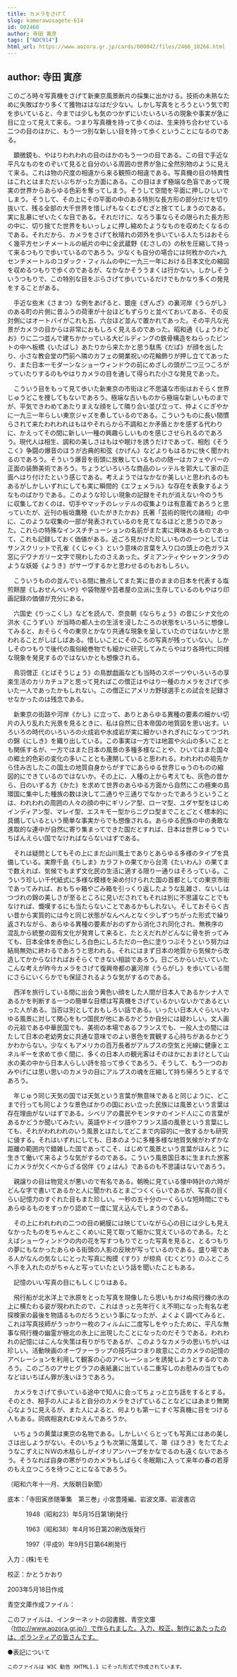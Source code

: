 ```yaml
---
title: カメラをさげて
slug: kamerawosagete-614
id: 002460
author: 寺田 寅彦
tags: ["NDC914"]
html_url: https://www.aozora.gr.jp/cards/000042/files/2460_10266.html
---
```


## author: 寺田 寅彦

このごろ時々写真機をさげて新東京風景断片の採集に出かける。技術の未熟なために失敗ばかり多くて獲物ははなはだ少ない。しかし写真をとろうという気で町を歩いていると、今までは少しも気のつかずにいたいろいろの現象や事実が急に目に立って見えて来る。つまり写真機を持って歩くのは、生来持ち合わせている二つの目のほかに、もう一つ別な新しい目を持って歩くということになるのである。

　顕微鏡も、やはりわれわれの目のほかのもう一つの目である。この目で手近な平凡なものをのぞいて見ると自分のいる周囲の世界が急に全然別物のように見えて来る。これは物の尺度の相違から来る観照の相違である。写真機の目の特異性はこれとはまただいぶちがった方面にある。この目はまず極端な色盲であって現実の世界からあらゆる色彩を奪ってしまう。そうして空間を平面に押しひしいでしまう。そうして、その上にその平面の中のある特別な長方形の部分だけを切り抜いて、残る全部の大千世界を惜しげもなくむざむざと捨ててしまうのである。実に乱暴にぜいたくな目である。それだけに、なろう事ならその限られた長方形の中に、切り捨てた世界をもいっしょに押し縮めたようなものを収めたくなるのである。それだから、カメラをさげて秋晴れの郊外を歩いている人たちはおそらく幾平方センチメートルの紙片の中に全武蔵野《むさしの》の秋を圧縮して持って来るつもりで歩いているのであろう。少なくも自分の場合には何枚かの六×九センチメートルのコダック・フィルムの中に一九三一年における日本文化の縮図を収めるつもりで歩くのであるが、なかなかそううまくは行かない。しかしそういうつもりで、この特別な目をぶらさげて歩いているだけでもかなり多くの発見をすることがある。

　手近な些末《さまつ》な例をあげると、銀座《ぎんざ》の裏河岸《うらがし》のある町の片側に昔ふうの荷車が十台ほどもずらりと並べておいてある、その反対側にはオートバイがこれも五、六台ほど並んで置かれてあった。その平凡な光景がカメラの目からは非常におもしろく見えるのであった。昭和通《しょうわどお》りに二つ並んで建ちかかっている大ビルディングの鉄骨構造をねらったピントの中へ板橋《いたばし》あたりから来たかと思う駄馬《だば》が顔を出したり、小さな教会堂の門前へ隣のカフェの開業祝いの花輪飾りが押し立ててあったり、また日本一モダーンなショーウィンドウの前にめざしの頭が二つ三つころがっていたりするのもやはりカメラの目を通して得られた小さな発見であった。

　こういう目をもって見て歩いた新東京の市街ほど不思議な市街はおそらく世界じゅうどこを捜してもないであろう。極端な古いものから極端な新しいものまでが、平気できわめてあたりまえな顔をして隣り合い並び立って、仲よくにぎやかに一九三一年らしい東京ジャズを奏しているのである。こういうものに長い間慣らされて来たわれわれはもはやそれらから不調和とか矛盾とかを感ずる代わりに、かえってその間に新しい一種の興趣らしいものを感じさせられるのであろう。現代人は相生、調和の美しさはもはや眠けを誘うだけであって、相剋《そうこく》争闘の爆音のほうが古典的和弦《かげん》などよりもはるかに快く聞かれるのであろう。そういう爆音を街頭に放散しているものの随一はカフェやバーの正面の装飾美術であろう。ちょうどいろいろな商品のレッテルを郭大して家の正面へはり付けたという感じである。考えようではなかなか美しいと思われるのもあるがしかしいずれにしても実に瞬間的《エフェメラル》な存在を表象するようなものばかりである。このような珍しい現象の記録をそれが消えない今のうちに収集しておくのは、切手やマッチのレッテルの収集よりは有意義であろうと思っていたが、近刊の板垣鷹穂《いたがきたかお》氏著「芸術的現代の諸相」の中に、このような収集の一部が発表されているのを見てなるほどと思うのであった。これらの特殊なインスチチューションの名前がまた実に興味あるものであって、これも記録しておく価値がある。近ごろ見かけた珍しいものの一つとしてはサンスクリットで孔雀《くじゃく》という意味の言葉を入り口の頭上の色ガラス窓にデワナガリー文字で現わしたのさえあった。ダミアンティやシャクンタラのような妖姫《ようき》がサーヴするかと思わせるのもおもしろい。

　こういうものの並んでいる間に散点してまた実に昔のままの日本を代表する塩煎餅屋《しおせんべいや》や袋物屋や芸者屋の立派に生存しているのもやはり印画記録の価値が充分にある。

　六国史《りっこくし》などを読んで、奈良朝《ならちょう》の昔にシナ文化の洪水《こうずい》が当時の都人士の生活を浸したころの状態をいろいろに想像してみると、おそらく今の東京とかなり共通な現象を呈していたのではないかと思われることがしばしばある。惜しいことにそのころの写真が残っていない。しかしそのつもりで後代の風俗絵巻物でも細かに研究してみたらやはり各時代に同様な現象を発見するのではないかとも想像される。

　鳥羽僧正《とばそうじょう》の鳥獣戯画なども当時のスポーツやいろいろの享楽生活のカリカチュアと思って見ればこの僧正はやはり一種のカメラをさげて歩いた一人であったかもしれない。この僧正にアメリカ野球選手との試合を記録させなかったのは残念である。

　新東京の街路や河岸《かし》に立って、ありとあらゆる異種の要素の細かい切片の入り乱れた光景を見るときに、私は自然に日本帝国の地質図を思い出す。いろいろの時代のいろいろの火成岩や水成岩が実に細かいきれぎれになってつづれの錦《にしき》を織り出している。この事実は一方では地震や火山の多いこととも関係するが、一方ではまた日本の風景の多種多様なことや、ひいてはまた国々の郷土的色彩の変化の多いこととも連関していると思われる。われわれの祖先から住み古したこの国土の地質自身からがすでにあらゆる世界じゅうのものの縮図的にできているのではないか。その上に、人種の上から考えても、灰色の昔から、日のいずる方《かた》を求めて世界のあらゆる方面から自然にこの極東の島環国に集中した種族の数は決して二通りや三通りでなかったであろうということは、われわれの周囲の人々の顔の中にギリシア型、ローマ型、ユダヤ型をはじめインディアン型、マレイ型、エスキモー型からニグロ型までことごとく標本的に具備しているという簡単な事実からでも想像される。あらゆる民族の中の勇敢な進取的な連中が自然に寄り集まってできた国だとすれば、日本は世界じゅうでいちばんえらい国でなければならないはずである。

　それは疑問としてもその上にまだ山川風土でありとあらゆる多様のタイプを具備している。実際千島《ちしま》カラフトの果てから台湾《たいわん》の果てまで数えれば、気候でもまず文化民の生活に適する限り一通りはそろっている。こういう珍しい千代紙式に多様な模様を染め付けられた国の首都としての東京市街であってみれば、おもちゃ箱やごみ箱を引っくり返したような乱雑さ、ないしはつづれの錦の美しさが至るところに見いだされてもそれは別に不思議なことでもなければ、慨嘆するにも当たらないことであるかもしれない。そしておそらく古い昔から実質的には今と同じ状態がなんべんとなく少しずつちがった形式で繰り返されながら、あらゆる異種の要素がおのずから消化され同化され、無秩序の混乱から統整の固有文化が発育して来ると、たとえだれがどんなに骨を折ってみても、日本全体を赤色にしろ白色にしろただの一色に塗りつぶそうという努力は結局無効に終わるであろうと思われる。それにはまず日本の地質から気候から改造してかからなければおそらくできない相談であろう。日ごろからいだいていたこんな考えが昨今カメラをさげて復興帝都の裏河岸《うらがし》を歩いている間にさらにいくらかでも保証されるような気がするのである。

　西洋を旅行している間に出会う黄色い顔をした人間が日本人であるかシナ人であるかを判断する一つの簡単な目標は写真機をさげているかいないかであるといった人がある。当否は別としておもしろい話である。いったい日本人ぐらいいわゆる風景に対して関心をもつ国民が他にあるかどうか自分には疑わしい。文人画の元祖である中華民国でも、美術の本場であるフランスでも、一般人士の間にはたして日本の老幼男女に共通な意味でのよい景色を賞観する心持ちがあるかどうかわからない。少なくもアメリカの百万長者がアルプスの空気と光線に健康とエネルギーを求めて歩く間に、多くの日本人の観光客はそのほかにおまけとして山水の美の中から日本人らしい詩を拾って歩くであろう。そうして、もう一つのおみやげには思い思いのカメラの目にアルプスの魂を圧縮して持ち帰ろうとするであろう。

　年じゅう同じ天気の国では天気という言葉が無意味であると同じように、どこまで行っても同じような景色ばかりの国におい立った民族には風景という言葉は存在理由がないはずである。シベリアの農民やモンタナのインド人にこの言葉があるかどうか聞いてみたい。英語やドイツ語やフランス語の風景という言葉にしても、それがわれわれのいう風景とはたしてどこまで内容的に一致するかも研究に値する。それはいずれにしても、日本のように多種多様な地質気候がわずかな距離の範囲内で錯雑した国であってこそ、はじめて風景という言葉がほんとうに生きて働いて来るような気がするのである。こういう風景国日本に生まれた旅客にカメラが欠くべからざる侶伴《りょはん》であるのも不思議はないであろう。

　親譲りの目は物覚えが悪いので有名である。朝晩に見ている懐中時計の六時がどんな字で書いてあるかと人に聞かれるとまごつくくらいであるが、写真の目くらい記憶力のすぐれた目もまた珍しい。一秒の五十分の一くらいな短時間にでもあらゆるものをすっかり認めて一度に覚え込んでしまうのである。

　その上にわれわれの二つの目の網膜には映じていながら心の目には少しも見えなかったものをちゃんとこくめいに見て取って細かに覚えているのである。たとえばショーウィンドウの内の花を写すつもりでとった写真を見ると、とるつもりの夢にもなかったあらゆる街頭の人影の反映が写っているのである。盛り場である人がなんの気なしにとった写真に掏摸《すり》が椋鳥《むくどり》のふところへ手を入れたのがちゃんと写っていたという話を聞いたこともある。

　記憶のいい写真の目にもしくじりはある。

　飛行船が北氷洋上で氷原をとった写真を現像したら思いもかけぬ飛行機の氷の上に横たわる姿が現われたので、これはきっと先年行くえ不明になった有名な老探検家の最後を物語るものだろうという事になったが、よくよく調べてみると、これは写真技師がうっかり一枚のフィルムに二度写しをやったために、平凡な無事な飛行機の幽霊が極北の氷上に出現したことになったのだそうである。われわれの記憶にはこんな失策は有りがちであるが、このようなカメラの思いちがいは珍しい。活動映画のオーヴァーラップの技巧はつまり故意にこのカメラの記憶のアベレーションを利用して観客の心のアベレーションを誘発しようとするのであろう。このごろのアサヒグラフの表紙裏に出ている二重写しのお慰みの当てものなどはいちばん罪が浅いほうであろう。

　カメラをさげて歩いている途中で知人に会ってちょっと立ち話をするとする。そのとき、相手の人によると自分のカメラをさげていることなどにはあまり無関心なように見えるが、また人によると、何よりも第一にすぐ写真機に目をつける人もある。同病相哀れむゆえんであろうか。

　いちょうの黄葉は東京の名物である。しかしいくらとっても写真にはあの美しさは出しようがない。そのいちょうも次第に落葉して、箒《ほうき》をたてたようなこずえにＮＷの木枯らしがイオリアンハープをかなでるのも遠くないであろう。そうなれば自身の寒がりのカメラもしばらく冬眠期に入って来年の春の若芽のもえ立つころを待つことになるであろう。

（昭和六年十一月、大阪朝日新聞）













底本：「寺田寅彦随筆集　第三巻」小宮豊隆編、岩波文庫、岩波書店


　　　1948（昭和23）年5月15日第1刷発行

　　　1963（昭和38）年4月16日第20刷改版発行

　　　1997（平成9）年9月5日第64刷発行

入力：(株)モモ

校正：かとうかおり

2003年5月18日作成

青空文庫作成ファイル：

このファイルは、インターネットの図書館、青空文庫（http://www.aozora.gr.jp/）で作られました。入力、校正、制作にあたったのは、ボランティアの皆さんです。











●表記について


	このファイルは W3C 勧告 XHTML1.1 にそった形式で作成されています。